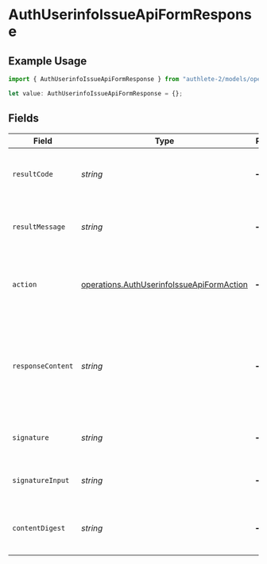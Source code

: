 # AuthUserinfoIssueApiFormResponse

## Example Usage

```typescript
import { AuthUserinfoIssueApiFormResponse } from "authlete-2/models/operations";

let value: AuthUserinfoIssueApiFormResponse = {};
```

## Fields

| Field                                                                                                                  | Type                                                                                                                   | Required                                                                                                               | Description                                                                                                            |
| ---------------------------------------------------------------------------------------------------------------------- | ---------------------------------------------------------------------------------------------------------------------- | ---------------------------------------------------------------------------------------------------------------------- | ---------------------------------------------------------------------------------------------------------------------- |
| `resultCode`                                                                                                           | *string*                                                                                                               | :heavy_minus_sign:                                                                                                     | The code which represents the result of the API call.                                                                  |
| `resultMessage`                                                                                                        | *string*                                                                                                               | :heavy_minus_sign:                                                                                                     | A short message which explains the result of the API call.                                                             |
| `action`                                                                                                               | [operations.AuthUserinfoIssueApiFormAction](../../models/operations/authuserinfoissueapiformaction.md)                 | :heavy_minus_sign:                                                                                                     | The next action that the authorization server implementation should take.                                              |
| `responseContent`                                                                                                      | *string*                                                                                                               | :heavy_minus_sign:                                                                                                     | The content that the authorization server implementation can use as the value of `WWW-Authenticate`<br/>header on errors.<br/> |
| `signature`                                                                                                            | *string*                                                                                                               | :heavy_minus_sign:                                                                                                     | The signature header of the response message.<br/>                                                                     |
| `signatureInput`                                                                                                       | *string*                                                                                                               | :heavy_minus_sign:                                                                                                     | The signature-input header of the response message<br/>                                                                |
| `contentDigest`                                                                                                        | *string*                                                                                                               | :heavy_minus_sign:                                                                                                     | The content-digest header of the response message<br/>                                                                 |